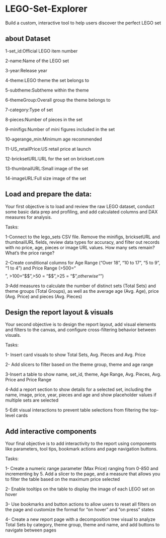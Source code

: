 # LEGO-Set-Explorer
Build a custom, interactive tool to help users discover the perfect LEGO set
## about Dataset 
1-set_id:Official LEGO item number

2-name:Name of the LEGO set

3-year:Release year

4-theme:LEGO theme the set belongs to

5-subtheme:Subtheme within the theme

6-themeGroup:Overall group the theme belongs to

7-category:Type of set

8-pieces:Number of pieces in the set

9-minifigs:Number of mini figures included in the set

10-agerange_min:Minimum age recommended

11-US_retailPrice:US retail price at launch

12-bricksetURL:URL for the set on brickset.com

13-thumbnailURL:Small image of the set

14-imageURL:Full size image of the set

## Load and prepare the data:

Your first objective is to load and review the raw LEGO dataset, conduct some basic data prep and profiling, and add calculated columns and DAX measures for analysis.

Tasks: 

1-Connect to the lego_sets CSV file. Remove the minifigs, bricksetURL and thumbnailURL fields, review data types for accuracy, and filter out records with no price, age, pieces or image URL values. How many sets remain? What’s the price range?

2-Create conditional columns for Age Range (“Over 18”, “10 to 17”, “5 to 9”, “1 to 4”) and Price Range (>$500 = “$$$$$”, >$100 = “$$$$”, >$50 = “$$$”, >$25 = “$$”, otherwise “$”)

3-Add measures to calculate the number of distinct sets (Total Sets) and theme groups (Total Groups), as well as the average age (Avg. Age), price (Avg. Price) and pieces (Avg. Pieces)

## Design the report layout & visuals

Your second objective is to design the report layout, add visual elements and filters to the canvas, and configure cross-filtering behavior between visuals.

Tasks:

1- Insert card visuals to show Total Sets, Avg. Pieces and Avg. Price

2- Add slicers to filter based on the theme group, theme and age range

3-Insert a table to show name, set_id, theme, Age Range, Avg. Pieces, Avg. Price and Price Range

4-Add a report section to show details for a selected set, including the name, image, price, year, pieces and age and show placeholder values if multiple sets are selected

5-Edit visual interactions to prevent table selections from filtering the top-level cards

## Add interactive components

Your final objective is to add interactivity to the report using components like parameters, tool tips, bookmark actions and page navigation buttons.

 Tasks:

1- Create a numeric range parameter (Max Price) ranging from 0-850 and incrementing by 5. Add a slicer to the page, and a measure that allows you to filter the table based on the maximum price selected

2- Enable tooltips on the table to display the image of each LEGO set on hover

3- Use bookmarks and button actions to allow users to reset all filters on the page and  customize the format for “on hover” and “on press” states

4- Create a new report page with a decomposition tree visual to analyze Total Sets by category, theme group, theme and name, and add buttons to navigate between pages
















